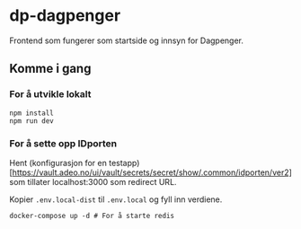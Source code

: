 # dp-dagpenger

Frontend som fungerer som startside og innsyn for Dagpenger.

## Komme i gang

### For å utvikle lokalt

```
npm install
npm run dev
```

### For å sette opp IDporten

Hent (konfigurasjon for en testapp)[https://vault.adeo.no/ui/vault/secrets/secret/show/.common/idporten/ver2] som
tillater localhost:3000 som redirect URL.

Kopier `.env.local-dist` til `.env.local` og fyll inn verdiene.

```
docker-compose up -d # For å starte redis
```
